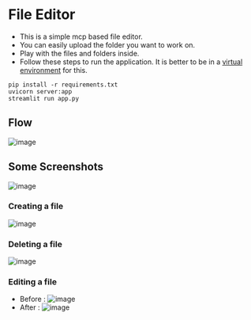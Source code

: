 # File Editor
- This is a simple mcp based file editor.
- You can easily upload the folder you want to work on.
- Play with the files and folders inside.
- Follow these steps to run the application. It is better to be in a [virtual environment](https://docs.python.org/3/library/venv.html) for this.
```shell
pip install -r requirements.txt
uvicorn server:app
streamlit run app.py
```

## Flow
![image](https://github.com/user-attachments/assets/21671e6b-0356-4b93-aa24-010964ed0559)

## Some Screenshots
![image](https://github.com/user-attachments/assets/6dca7840-e533-4c55-b2cc-700f63a5a568)
### Creating a file
![image](https://github.com/user-attachments/assets/e5d9c9a8-b421-4ca9-a533-1d50531d1473)
### Deleting a file
![image](https://github.com/user-attachments/assets/936895aa-3dce-4bdd-9e54-4ee4599c23c1)
### Editing a file
- Before :
![image](https://github.com/user-attachments/assets/a597815a-d498-4fc4-9b23-19d760d38ae2)
- After :
![image](https://github.com/user-attachments/assets/5119cd51-cb9d-4267-981a-74b9678c8855)








